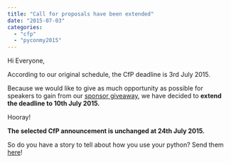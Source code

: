 ```yaml
---
title: "Call for proposals have been extended"
date: "2015-07-03"
categories: 
  - "cfp"
  - "pyconmy2015"
---
```


Hi Everyone,  
  
According to our original schedule, the CfP deadline is 3rd July 2015. 
  
Because we would like to give as much opportunity as possible for speakers to gain from our [sponsor giveaway](http://pyconmy.blogspot.com/2015/06/free-aws-credits-to-attendees-and.html), we have decided to **extend the deadline to 10th July 2015.**  
  
Hooray!  
  
**The selected CfP announcement is unchanged at 24th July 2015.**  
  
So do you have a story to tell about how you use your python? Send them [here](http://www.pycon.my/call-for-proposal)!
